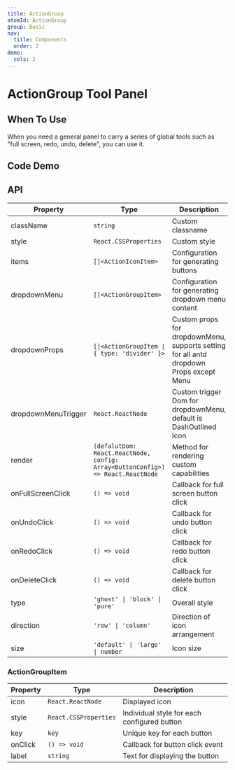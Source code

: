 ```yaml
---
title: ActionGroup
atomId: ActionGroup
group: Basic
nav:
  title: Components
  order: 2
demo:
  cols: 2
---
```


# ActionGroup Tool Panel

## When To Use

When you need a general panel to carry a series of global tools such as "full screen, redo, undo, delete", you can use it.

## Code Demo

<code src="./demos/basic.tsx" ></code> <code src="./demos/config.tsx" title='Configuration Usage' description= "Render the entire content by configuring `items`, and you can render a separator by declaring type as divider in items"></code> <code src="./demos/dropMenu.tsx" title="Dropdown" description="Render a dropdown content at the end by configuring `dropdownMenu`"></code> <code src="./demos/type.tsx" title="Mode Configuration"></code> <code src="./demos/custom.tsx" title='Customization' description= "Customize the rendering of special operational content using `render`"></code> <code src="./demos/withPanel.tsx" iframe title="Usage in Floating Panel" description="Combine with DraggablePanel to make the entire panel float and draggable"></code>

## API

| Property            | Type                                                                            | Description                                                                             |
| ------------------- | ------------------------------------------------------------------------------- | --------------------------------------------------------------------------------------- |
| className           | `string`                                                                        | Custom classname                                                                        |
| style               | `React.CSSProperties`                                                           | Custom style                                                                            |
| items               | `[]<ActionIconItem>`                                                            | Configuration for generating buttons                                                    |
| dropdownMenu        | `[]<ActionGroupItem>`                                                           | Configuration for generating dropdown menu content                                      |
| dropdownProps       | `[]<ActionGroupItem \| { type: 'divider' }>`                                    | Custom props for dropdownMenu, supports setting for all antd dropdown Props except Menu |
| dropdownMenuTrigger | `React.ReactNode`                                                               | Custom trigger Dom for dropdownMenu, default is DashOutlined Icon                       |
| render              | `(defalutDom: React.ReactNode, config: Array<ButtonConfig>) => React.ReactNode` | Method for rendering custom capabilities                                                |
| onFullScreenClick   | `() => void`                                                                    | Callback for full screen button click                                                   |
| onUndoClick         | `() => void`                                                                    | Callback for undo button click                                                          |
| onRedoClick         | `() => void`                                                                    | Callback for redo button click                                                          |
| onDeleteClick       | `() => void`                                                                    | Callback for delete button click                                                        |
| type                | `'ghost' \| 'block' \| 'pure'`                                                  | Overall style                                                                           |
| direction           | `'row' \| 'column'`                                                             | Direction of icon arrangement                                                           |
| size                | `'default' \| 'large' \| number`                                                | Icon size                                                                               |

### ActionGroupItem

| Property | Type                  | Description                                 |
| -------- | --------------------- | ------------------------------------------- |
| icon     | `React.ReactNode`     | Displayed icon                              |
| style    | `React.CSSProperties` | Individual style for each configured button |
| key      | `key`                 | Unique key for each button                  |
| onClick  | `() => void`          | Callback for button click event             |
| label    | `string`              | Text for displaying the button              |
